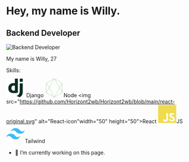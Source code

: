 # Hey, my name is Willy.
## Backend Developer

![Backend Developer](https://arturssmirnovs.github.io/github-profile-readme-generator/images/banner.png)

My name is Willy, 27

Skills: 


  <img src="https://github.com/Horizont2wb/Horizont2wb/blob/main/django-plain.svg" alt="Django-icon" width="50" height="50"> Django </li>
  <img src="https://github.com/Horizont2wb/Horizont2wb/blob/main/nodejs-line.svg " alt="Node-icon" width="50" height="50">Node </li>
  <img src="https://github.com/Horizont2wb/Horizont2wb/blob/main/react-original.svg" alt="React-icon"width="50" height="50">React
   <img src="https://github.com/Horizont2wb/Horizont2wb/blob/main/javascript-plain.svg" alt="JS-icon" width="50" height="50">JS 
   <img src="https://github.com/Horizont2wb/Horizont2wb/blob/main/tailwindcss-original.svg" alt="Tailwind-icon" width="50" height="50">Tailwind 
  

- 🔭 I’m currently working on this page. 




